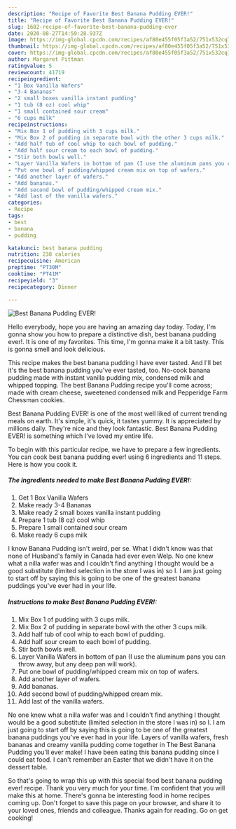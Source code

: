 ```yaml
---
description: "Recipe of Favorite Best Banana Pudding EVER!"
title: "Recipe of Favorite Best Banana Pudding EVER!"
slug: 1682-recipe-of-favorite-best-banana-pudding-ever
date: 2020-08-27T14:59:28.937Z
image: https://img-global.cpcdn.com/recipes/af80e455f05f3a52/751x532cq70/best-banana-pudding-ever-recipe-main-photo.jpg
thumbnail: https://img-global.cpcdn.com/recipes/af80e455f05f3a52/751x532cq70/best-banana-pudding-ever-recipe-main-photo.jpg
cover: https://img-global.cpcdn.com/recipes/af80e455f05f3a52/751x532cq70/best-banana-pudding-ever-recipe-main-photo.jpg
author: Margaret Pittman
ratingvalue: 5
reviewcount: 41719
recipeingredient:
- "1 Box Vanilla Wafers"
- "3-4 Bananas"
- "2 small boxes vanilla instant pudding"
- "1 tub (8 oz) cool whip"
- "1 small contained sour cream"
- "6 cups milk"
recipeinstructions:
- "Mix Box 1 of pudding with 3 cups milk."
- "Mix Box 2 of pudding in separate bowl with the other 3 cups milk."
- "Add half tub of cool whip to each bowl of pudding."
- "Add half sour cream to each bowl of pudding."
- "Stir both bowls well."
- "Layer Vanilla Wafers in bottom of pan (I use the aluminum pans you can throw away, but any deep pan will work)."
- "Put one bowl of pudding/whipped cream mix on top of wafers."
- "Add another layer of wafers."
- "Add bananas."
- "Add second bowl of pudding/whipped cream mix."
- "Add last of the vanilla wafers."
categories:
- Recipe
tags:
- best
- banana
- pudding

katakunci: best banana pudding 
nutrition: 238 calories
recipecuisine: American
preptime: "PT30M"
cooktime: "PT41M"
recipeyield: "3"
recipecategory: Dinner

---
```



![Best Banana Pudding EVER!](https://img-global.cpcdn.com/recipes/af80e455f05f3a52/751x532cq70/best-banana-pudding-ever-recipe-main-photo.jpg)

Hello everybody, hope you are having an amazing day today. Today, I'm gonna show you how to prepare a distinctive dish, best banana pudding ever!. It is one of my favorites. This time, I'm gonna make it a bit tasty. This is gonna smell and look delicious.

This recipe makes the best banana pudding I have ever tasted. And I&#39;ll bet it&#39;s the best banana pudding you&#39;ve ever tasted, too. No-cook banana pudding made with instant vanilla pudding mix, condensed milk and whipped topping. The best Banana Pudding recipe you&#39;ll come across; made with cream cheese, sweetened condensed milk and Pepperidge Farm Chessman cookies.

Best Banana Pudding EVER! is one of the most well liked of current trending meals on earth. It's simple, it's quick, it tastes yummy. It is appreciated by millions daily. They're nice and they look fantastic. Best Banana Pudding EVER! is something which I've loved my entire life.


To begin with this particular recipe, we have to prepare a few ingredients. You can cook best banana pudding ever! using 6 ingredients and 11 steps. Here is how you cook it.

<!--inarticleads1-->

##### The ingredients needed to make Best Banana Pudding EVER!:

1. Get 1 Box Vanilla Wafers
1. Make ready 3-4 Bananas
1. Make ready 2 small boxes vanilla instant pudding
1. Prepare 1 tub (8 oz) cool whip
1. Prepare 1 small contained sour cream
1. Make ready 6 cups milk


I know Banana Pudding isn&#39;t weird, per se. What I didn&#39;t know was that none of Husband&#39;s family in Canada had ever even Welp. No one knew what a nilla wafer was and I couldn&#39;t find anything I thought would be a good substitute (limited selection in the store I was in) so I. I am just going to start off by saying this is going to be one of the greatest banana puddings you&#39;ve ever had in your life. 

<!--inarticleads2-->

##### Instructions to make Best Banana Pudding EVER!:

1. Mix Box 1 of pudding with 3 cups milk.
1. Mix Box 2 of pudding in separate bowl with the other 3 cups milk.
1. Add half tub of cool whip to each bowl of pudding.
1. Add half sour cream to each bowl of pudding.
1. Stir both bowls well.
1. Layer Vanilla Wafers in bottom of pan (I use the aluminum pans you can throw away, but any deep pan will work).
1. Put one bowl of pudding/whipped cream mix on top of wafers.
1. Add another layer of wafers.
1. Add bananas.
1. Add second bowl of pudding/whipped cream mix.
1. Add last of the vanilla wafers.


No one knew what a nilla wafer was and I couldn&#39;t find anything I thought would be a good substitute (limited selection in the store I was in) so I. I am just going to start off by saying this is going to be one of the greatest banana puddings you&#39;ve ever had in your life. Layers of vanilla wafers, fresh bananas and creamy vanilla pudding come together in The Best Banana Pudding you&#39;ll ever make! I have been eating this banana pudding since I could eat food. I can&#39;t remember an Easter that we didn&#39;t have it on the dessert table. 

So that's going to wrap this up with this special food best banana pudding ever! recipe. Thank you very much for your time. I'm confident that you will make this at home. There's gonna be interesting food in home recipes coming up. Don't forget to save this page on your browser, and share it to your loved ones, friends and colleague. Thanks again for reading. Go on get cooking!
